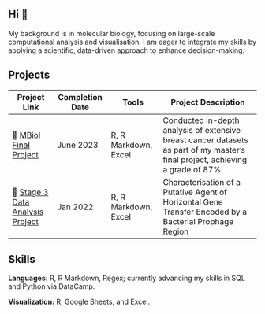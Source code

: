 ## Hi 👋

My background is in molecular biology, focusing on large-scale computational analysis and visualisation. I am eager to integrate my skills by applying a scientific, data-driven approach to enhance decision-making.

## Projects
| Project Link | Completion Date | Tools | Project Description | 
|---|---|---|---|
| 🧬 [MBiol Final Project](https://github.com/nlhopkins/mbiol-stage_3-report) | June 2023 | R, R Markdown, Excel | Conducted in-depth analysis of extensive breast cancer datasets as part of my master’s final project, achieving a grade of 87%|
| 🧫 [Stage 3 Data Analysis Project](https://github.com/nlhopkins/stage_3-big_data_science) | Jan 2022 | R, R Markdown, Excel | Characterisation of a Putative Agent of Horizontal Gene Transfer Encoded by a Bacterial Prophage Region| 

## Skills
**Languages:** R, R Markdown, Regex; currently advancing my skills in SQL and Python via DataCamp.

**Visualization:** R, Google Sheets, and Excel.
